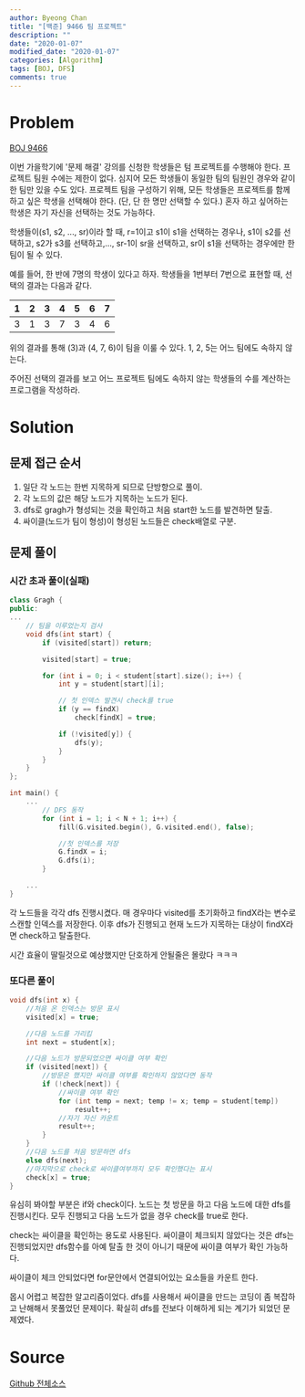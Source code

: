 ```yaml
---
author: Byeong Chan
title: "[백준] 9466 팀 프로젝트"
description: ""
date: "2020-01-07"
modified_date: "2020-01-07"
categories: [Algorithm]
tags: [BOJ, DFS]
comments: true
---
```


# Problem

[BOJ 9466](https://www.acmicpc.net/problem/9466)

이번 가을학기에 '문제 해결' 강의를 신청한 학생들은 텀 프로젝트를 수행해야 한다. 프로젝트 팀원 수에는 제한이 없다. 심지어 모든 학생들이 동일한 팀의 팀원인 경우와 같이 한 팀만 있을 수도 있다. 프로젝트 팀을 구성하기 위해, 모든 학생들은 프로젝트를 함께하고 싶은 학생을 선택해야 한다. (단, 단 한 명만 선택할 수 있다.) 혼자 하고 싶어하는 학생은 자기 자신을 선택하는 것도 가능하다.

학생들이(s1, s2, ..., sr)이라 할 때, r=1이고 s1이 s1을 선택하는 경우나, s1이 s2를 선택하고, s2가 s3를 선택하고,..., sr-1이 sr을 선택하고, sr이 s1을 선택하는 경우에만 한 팀이 될 수 있다.

예를 들어, 한 반에 7명의 학생이 있다고 하자. 학생들을 1번부터 7번으로 표현할 때, 선택의 결과는 다음과 같다.

|  1  |  2  |  3  |  4  |  5  |  6  |  7  |
| :-: | :-: | :-: | :-: | :-: | :-: | :-: |
|  3  |  1  |  3  |  7  |  3  |  4  |  6  |

위의 결과를 통해 (3)과 (4, 7, 6)이 팀을 이룰 수 있다. 1, 2, 5는 어느 팀에도 속하지 않는다.

주어진 선택의 결과를 보고 어느 프로젝트 팀에도 속하지 않는 학생들의 수를 계산하는 프로그램을 작성하라.

# Solution

## 문제 접근 순서

1. 일단 각 노드는 한번 지목하게 되므로 단방향으로 풀이.
2. 각 노드의 값은 해당 노드가 지목하는 노드가 된다.
3. dfs로 gragh가 형성되는 것을 확인하고 처음 start한 노드를 발견하면 탈출.
4. 싸이클(노드가 팀이 형성)이 형성된 노드들은 check배열로 구분.

## 문제 풀이

### 시간 초과 풀이(실패)

```cpp
class Gragh {
public:
...
	// 팀을 이루었는지 검사
	void dfs(int start) {
		if (visited[start]) return;

		visited[start] = true;

		for (int i = 0; i < student[start].size(); i++) {
			int y = student[start][i];

			// 첫 인덱스 발견시 check를 true
			if (y == findX)
				check[findX] = true;

			if (!visited[y]) {
				dfs(y);
			}
		}
	}
};

int main() {
	...
		// DFS 동작
		for (int i = 1; i < N + 1; i++) {
			fill(G.visited.begin(), G.visited.end(), false);

			//첫 인덱스를 저장
			G.findX = i;
			G.dfs(i);
		}

	...
}
```

각 노드들을 각각 dfs 진행시켰다. 매 경우마다 visited를 초기화하고 findX라는 변수로 스캔할 인덱스를 저장한다. 이후 dfs가 진행되고 현재 노드가 지목하는 대상이 findX라면 check하고 탈출한다.

시간 효율이 딸릴것으로 예상했지만 단호하게 안될줄은 몰랐다 ㅋㅋㅋ

### 또다른 풀이

```cpp
void dfs(int x) {
	//처음 온 인덱스는 방문 표시
	visited[x] = true;

	//다음 노드를 가리킴
	int next = student[x];

	//다음 노드가 방문되었으면 싸이클 여부 확인
	if (visited[next]) {
		//방문은 했지만 싸이클 여부를 확인하지 않았다면 동작
		if (!check[next]) {
			//싸이클 여부 확인
			for (int temp = next; temp != x; temp = student[temp])
				result++;
			//자기 자신 카운트
			result++;
		}
	}
	//다음 노드를 처음 방문하면 dfs
	else dfs(next);
	//마지막으로 check로 싸이클여부까지 모두 확인했다는 표시
	check[x] = true;
}
```

유심히 봐야할 부분은 if와 check이다. 노드는 첫 방문을 하고 다음 노드에 대한 dfs를 진행시킨다. 모두 진행되고 다음 노드가 없을 경우 check를 true로 한다.

check는 싸이클을 확인하는 용도로 사용된다. 싸이클이 체크되지 않았다는 것은 dfs는 진행되었지만 dfs함수를 아예 탈출 한 것이 아니기 때문에 싸이클 여부가 확인 가능하다.

싸이클이 체크 안되었다면 for문안에서 연결되어있는 요소들을 카운트 한다.

몹시 어렵고 복잡한 알고리즘이었다. dfs를 사용해서 싸이클을 만드는 코딩이 좀 복잡하고 난해해서 못풀었던 문제이다. 확실히 dfs를 전보다 이해하게 되는 계기가 되었던 문제였다.

# Source

[Github 전체소스](https://github.com/MinByeongChan/myMBC/blob/master/Codetest/baekjoon/9466_TeamProject.cpp)
